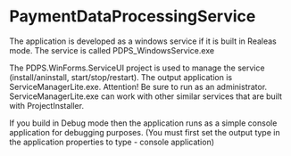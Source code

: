 # PaymentDataProcessingService

The application is developed as a windows service if it is built in Realeas mode. The service is called PDPS_WindowsService.exe

The PDPS.WinForms.ServiceUI project is used to manage the service (install/aninstall, start/stop/restart). The output application is ServiceManagerLite.exe. Attention! Be sure to run as an administrator. ServiceManagerLite.exe can work with other similar services that are built with ProjectInstaller.

If you build in Debug mode then the application runs as a simple console application for debugging purposes. (You must first set the output type in the application properties to type - console application)
